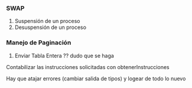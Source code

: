 ### SWAP
1) Suspensión de un proceso
2) Desuspensión de un proceso

### Manejo de Paginación
1) Enviar Tabla Entera ?? dudo que se haga


Contabilizar las instrucciones solicitadas con obtenerInstrucciones


Hay que atajar errores (cambiar salida de tipos) y logear de todo lo nuevo